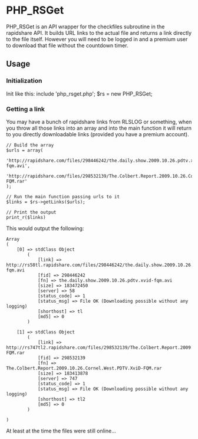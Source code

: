 # PHP_RSGet

PHP_RSGet is an API wrapper for the checkfiles subroutine in the rapidshare API.  It builds URL links to the actual file and returns a link directly to the file itself.  However you will need to be logged in and a premium user to download that file without the countdown timer.

## Usage

### Initialization

Init like this:
    include 'php_rsget.php';
    $rs = new PHP_RSGet;

### Getting a link

You may have a bunch of rapidshare links from RLSLOG or something, when you throw all those links into an array and into the main function it will return to you directly downloadable links (provided you have a premium account).

    // Build the array
    $urls = array(
        'http://rapidshare.com/files/298446242/the.daily.show.2009.10.26.pdtv.xvid-fqm.avi',
        'http://rapidshare.com/files/298532139/The.Colbert.Report.2009.10.26.Cornel.West.PDTV.XviD-FQM.rar'
    );

    // Run the main function passing urls to it
    $links = $rs->getLinks($urls);

    // Print the output
    print_r($links)

This would output the following:

    Array
    (
        [0] => stdClass Object
            (
                [link] => http://rs58tl.rapidshare.com/files/298446242/the.daily.show.2009.10.26.pdtv.xvid-fqm.avi
                [fid] => 298446242
                [fn] => the.daily.show.2009.10.26.pdtv.xvid-fqm.avi
                [size] => 183472450
                [server] => 58
                [status_code] => 1
                [status_msg] => File OK (Downloading possible without any logging)
                [shorthost] => tl
                [md5] => 0
            )

        [1] => stdClass Object
            (
                [link] => http://rs747tl2.rapidshare.com/files/298532139/The.Colbert.Report.2009.10.26.Cornel.West.PDTV.XviD-FQM.rar
                [fid] => 298532139
                [fn] => The.Colbert.Report.2009.10.26.Cornel.West.PDTV.XviD-FQM.rar
                [size] => 183413878
                [server] => 747
                [status_code] => 1
                [status_msg] => File OK (Downloading possible without any logging)
                [shorthost] => tl2
                [md5] => 0
            )

    )

At least at the time the files were still online...
